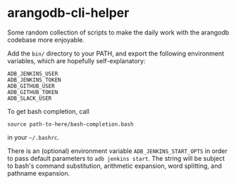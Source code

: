# arangodb-cli-helper
Some random collection of scripts to make the daily work with the arangodb codebase more enjoyable.

Add the `bin/` directory to your PATH, and export the following environment
variables, which are hopefully self-explanatory:

```
ADB_JENKINS_USER
ADB_JENKINS_TOKEN
ADB_GITHUB_USER
ADB_GITHUB_TOKEN
ADB_SLACK_USER
```

To get bash completion, call

```
source path-to-here/bash-completion.bash
```

in your `~/.bashrc`.

There is an (optional) environment variable `ADB_JENKINS_START_OPTS` in order to
pass default parameters to `adb jenkins start`. The string will be subject to
bash's command substitution, arithmetic expansion, word splitting, and pathname
expansion.
